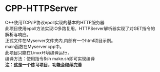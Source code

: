 # CPP-HTTPServer
C++使用TCP/IP协议epoll实现的基本的HTTP服务器\
此项目使用epoll方法实现IO多路复用，HTTPServer解析器实现了对GET指令的解析与响应。\
正式文件在Myserver文件夹内,内部有一个html项目示例。\
main函数在Myserver.cpp中。\
此项目只能在Linux环境编译运行，\
编译方法：使用指令$sh make.sh即可实现编译\
**注：这是一个练习项目，功能会继续完善**
